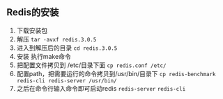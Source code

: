 ## Redis的安装
1. 下载安装包
2. 解压 `tar -avxf redis.3.0.5`
3. 进入到解压后的目录 `cd redis.3.0.5`
4. 安装 执行make命令
5. 把配置文件拷贝到 /etc/目录下面 `cp redis.conf /etc/`
6. 配置path，把需要运行的命令拷贝到/usr/bin/目录下  `cp redis-benchmark redis-cli redis-server /usr/bin/ `
7. 之后在命令行输入命令即可启动redis `redis-server` `redis-cli`